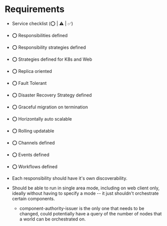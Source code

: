 # Requirements

* Service checklist (⭕ | ⚠️ | ✅)
* ⭕ Responsibilities defined
* ⭕ Responsibility strategies defined
* ⭕ Strategies defined for K8s and Web
* ⭕ Replica oriented
* ⭕ Fault Tolerant
* ⭕ Disaster Recovery Strategy defined
* ⭕ Graceful migration on termination
* ⭕ Horizontally auto scalable
* ⭕ Rolling updatable
* ⭕ Channels defined
* ⭕ Events defined
* ⭕ Workflows defined

* Each responsibility should have it's own discoverability.

* Should be able to run in single area mode, including on web client only, ideally without having to specify a mode -- it just shouldn't orchestrate certain components.
    * component-authority-issuer is the only one that needs to be changed, could potentially have a query of the number of nodes that a world can be orchestrated on.